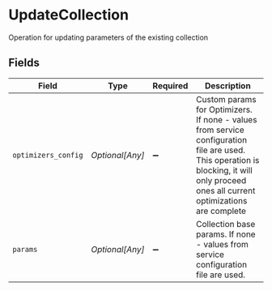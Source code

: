 # UpdateCollection

Operation for updating parameters of the existing collection


## Fields

| Field                                                                                                                                                                                  | Type                                                                                                                                                                                   | Required                                                                                                                                                                               | Description                                                                                                                                                                            |
| -------------------------------------------------------------------------------------------------------------------------------------------------------------------------------------- | -------------------------------------------------------------------------------------------------------------------------------------------------------------------------------------- | -------------------------------------------------------------------------------------------------------------------------------------------------------------------------------------- | -------------------------------------------------------------------------------------------------------------------------------------------------------------------------------------- |
| `optimizers_config`                                                                                                                                                                    | *Optional[Any]*                                                                                                                                                                        | :heavy_minus_sign:                                                                                                                                                                     | Custom params for Optimizers.  If none - values from service configuration file are used. This operation is blocking, it will only proceed ones all current optimizations are complete |
| `params`                                                                                                                                                                               | *Optional[Any]*                                                                                                                                                                        | :heavy_minus_sign:                                                                                                                                                                     | Collection base params.  If none - values from service configuration file are used.                                                                                                    |